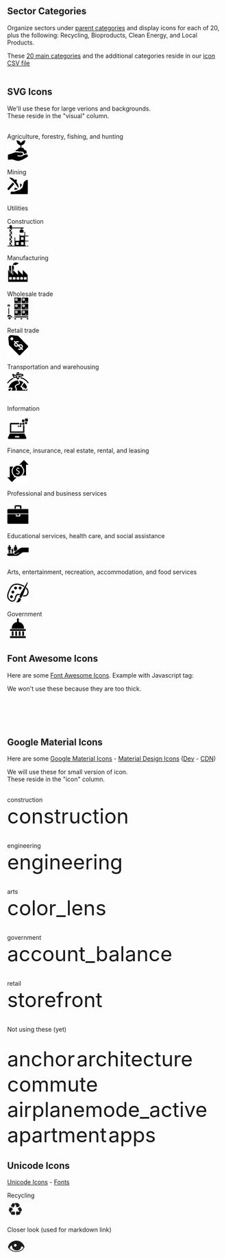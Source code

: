 
## Sector Categories

Organize sectors under [parent categories](../) and display icons for each of 20, plus the following: Recycling, Bioproducts, Clean Energy, and Local Products.  

<!-- Font Awesome
Add [Font Awesome Icons](https://fontawesome.com/). Example with Javascript tag:  

 <link rel="stylesheet" href="https://pro.fontawesome.com/releases/v5.10.0/css/all.css" integrity="sha384-AYmEC3Yw5cVb3ZcuHtOA93w35dYTsvhLPVnYs9eStHfGJvOvKxVfELGroGkvsg+p" crossorigin="anonymous"/>

<i class="fas fa-star" style="font-size: 32px"></i><br>   -->


<!-- Material Icons
We might also use [Material Design Icons](https://materialdesignicons.com/) ([Dev](https://dev.materialdesignicons.com/icons) - [CDN](https://cdn.materialdesignicons.com/5.2.45/))  

 <link id="fonts-googleapis-com-icon" rel="stylesheet" type="text/css" href="https://fonts.googleapis.com/icon?family=Material+Icons" media="all">

<i class="showAppsX material-icons appIconX" style="font-size:32px">&#xE5C3;</i>   -->

These <a href="https://www.cdc.gov/niosh/topics/coding/more.html">20 main categories</a> and the additional categories reside in our
<a href="icons.csv">icon CSV file</a><br><br>


<h2>SVG Icons</h2>

We'll use these for large verions and backgrounds.<br>
These reside in the "visual" column.<br><br>

Agriculture, forestry, fishing, and hunting  
<img id="AGicon" src="agriculture.svg" width = '10%' height = '10%'>  

Mining  
<img id="MIicon" src="mining.svg" width = '10%' height = '10%'>  

Utilities  
<!-- looks too much like a chemical leak
<img id="UTicon" src="noun_Utility.svg" width = '10%' height = '10%'>  
-->

Construction  
<img id="COicon" src="construction.svg" width = '10%' height = '10%'>  

Manufacturing  
<img id="MAicon" src="manufacturing.svg" width = '10%' height = '10%'>  

Wholesale trade  
<img id="WHicon" src="wholesale.svg" width = '10%' height = '10%'>  

Retail trade  
<img id="REicon" src="retail.svg" width = '10%' height = '10%'>  

Transportation and warehousing  
<img id="TRicon" src="transportation.svg" width = '10%' height = '10%'>  

Information  
<!-- too busy
<img id="INicon" src="noun_Technology.svg" width = '10%' height = '10%'>  
-->
<img id="INicon" src="information.svg" width = '10%' height = '10%'>  

Finance, insurance, real estate, rental, and leasing  
<!-- Circle makes it too busy, arrow going wrong direction
<img id="FIicon" src="noun_finance.svg" width = '10%' height = '10%'>  
-->
<img id="FIicon" src="finance.svg" width = '10%' height = '10%'>  

Professional and business services  
<!-- too busy
<img id="PRicon" src="noun_Business services.svg" width = '10%' height = '10%'>  
-->
<img id="BUicon" src="business.svg" width = '10%' height = '10%'> 

Educational services, health care, and social assistance  
<img id="EDicon" src="healthcare.svg" width = '10%' height = '10%'>  

Arts, entertainment, recreation, accommodation, and food services  
<!-- looks dated, old dead tv
<img id="ARicon" src="noun_entertainment.svg" width = '10%' height = '10%'>  
-->
<img id="ARicon" src="art.svg" width = '10%' height = '10%'>  

Government  
<img id="GOicon" src="government.svg" width = '10%' height = '10%'>  


<h2>Font Awesome Icons</h2>

Here are some [Font Awesome Icons](https://fontawesome.com/icons?d=gallery&m=free). Example with Javascript tag:  

We won't use these because they are too thick.  
<!-- Font Awesome -->
 <link rel="stylesheet" href="https://pro.fontawesome.com/releases/v5.10.0/css/all.css" integrity="sha384-AYmEC3Yw5cVb3ZcuHtOA93w35dYTsvhLPVnYs9eStHfGJvOvKxVfELGroGkvsg+p" crossorigin="anonymous"/>

<style>
	.f_icons i {
		font-size: 36px;
		margin-right:10px;
	}
</style>
<div class="f_icons">
<i class="fas fa-star"></i>
<i class="fas fa-balance-scale"></i>
<i class="fas fa-couch"></i>
<i class="fas fa-hospital-user"></i>
<i class="fas fa-atom"></i>
</div><br>


<h2>Google Material Icons</h2>

Here are some [Google Material Icons](https://material.io/resources/icons/?style=baseline) - [Material Design Icons](https://materialdesignicons.com/) ([Dev](https://dev.materialdesignicons.com/icons) - [CDN](https://cdn.materialdesignicons.com/5.2.45/))  

We will use these for small version of icon.<br>
These reside in the "icon" column.<br><br>

<!-- Material Icons -->
 <link id="fonts-googleapis-com-icon" rel="stylesheet" type="text/css" href="https://fonts.googleapis.com/icon?family=Material+Icons" media="all">
<style>
	.m_icons span {
		font-size: 48px;
	}
</style>
<div class="m_icons">
construction<br>
<span class="material-icons">construction</span><br><br>

engineering<br>
<span class="material-icons">engineering</span><br><br>

arts<br>
<span class="material-icons">color_lens</span><br><br>

government<br>
<span class="material-icons">account_balance</span><br><br>

retail<br>
<span class="material-icons">storefront</span><br><br>

Not using these (yet)<br><br>

<span class="material-icons">anchor</span>
<span class="material-icons">architecture</span>
<span class="material-icons">commute</span>
<span class="material-icons">airplanemode_active</span>
<span class="material-icons">apartment</span>
<span class="material-icons">apps</span>
</div>



<h2>Unicode Icons</h2>

<a href="https://unicode-table.com/en/sets/facebook-symbols/">Unicode Icons</a> -
<a href="http://www.fileformat.info/info/unicode/font/index.htm">Fonts</a>

<style>
	.u_icons span {
		font-size: 42px;
		margin-right:9px;
		font-family: "Arial Unicode MS"
	}
</style>
<div class="u_icons">

Recycling<br>
<span name="recycling">&#9851;</span><br>

Closer look (used for markdown link)<br>
<span>&#128065;</span><br>

</div>
